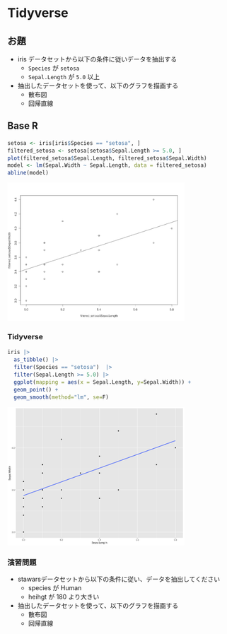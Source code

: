 # Tidyverse

## お題

* iris データセットから以下の条件に従いデータを抽出する
  + `Species` が `setosa`
  + `Sepal.Length` が `5.0` 以上
* 抽出したデータセットを使って、以下のグラフを描画する
  + 散布図
  + 回帰直線

## Base R

```r
setosa <- iris[iris$Species == "setosa", ]
filtered_setosa <- setosa[setosa$Sepal.Length >= 5.0, ]
plot(filtered_setosa$Sepal.Length, filtered_setosa$Sepal.Width)
model <- lm(Sepal.Width ~ Sepal.Length, data = filtered_setosa)
abline(model)
```

<img src="../img/day/055.png" width="400px">

### Tidyverse

```r
iris |> 
  as_tibble() |>
  filter(Species == "setosa")  |>
  filter(Sepal.Length >= 5.0) |>
  ggplot(mapping = aes(x = Sepal.Length, y=Sepal.Width)) +
  geom_point() + 
  geom_smooth(method="lm", se=F)
```

<img src="../img/day/054.png" width="400px">

### 演習問題

* stawarsデータセットから以下の条件に従い、データを抽出してください
  + species が Human
  + heihgt が 180 より大きい
* 抽出したデータセットを使って、以下のグラフを描画する
  + 散布図
  + 回帰直線

<!-- 
starwars |> 
  filter(species == "Human") |>
  filter(height > 180) |>
  ggplot(aes(height, mass)) +
  geom_point() + 
  geom_smooth(method="lm", se=F)
-->
